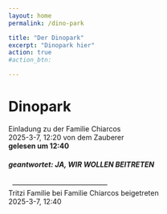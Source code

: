 ```yaml
---
layout: home
permalink: /dino-park

title: "Der Dinopark"
excerpt: "Dinopark hier"
action: true
#action_btn:

---
```


#  Dinopark
Einladung zu der Familie Chiarcos\
2025-3-7, 12:20 von dem Zauberer\
**gelesen um 12:40**
##### geantwortet: JA, WIR WOLLEN BEITRETEN
&nbsp;
–––––––––––––––––––––––––––\
Tritzi Familie bei Familie Chiarcos beigetreten\
2025-3-7, 12:40
